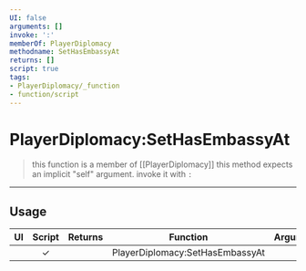 ```yaml
---
UI: false
arguments: []
invoke: ':'
memberOf: PlayerDiplomacy
methodname: SetHasEmbassyAt
returns: []
script: true
tags:
- PlayerDiplomacy/_function
- function/script
---
```

# PlayerDiplomacy:SetHasEmbassyAt
> this function is a member of [[PlayerDiplomacy]]
> this method expects an implicit "self" argument. invoke it with `:`
-----
## Usage
|  UI | Script | Returns | Function | Arguments |
|:---:|:------:|-------:|:--------:|:---------|
| |✓||PlayerDiplomacy:SetHasEmbassyAt||
